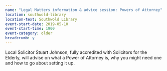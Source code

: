 ```yaml
---
name: "Legal Matters information & advice session: Powers of Attorney"
location: southwold-library
location-text: Southwold Library
event-start-date: 2019-05-10
event-start-time: 1900
event-category: older
breadcrumb: y
---
```


Local Solicitor Stuart Johnson, fully accredited with Solicitors for the Elderly, will advise on what a Power of Attorney is, why you might need one and how to go about setting it up.
